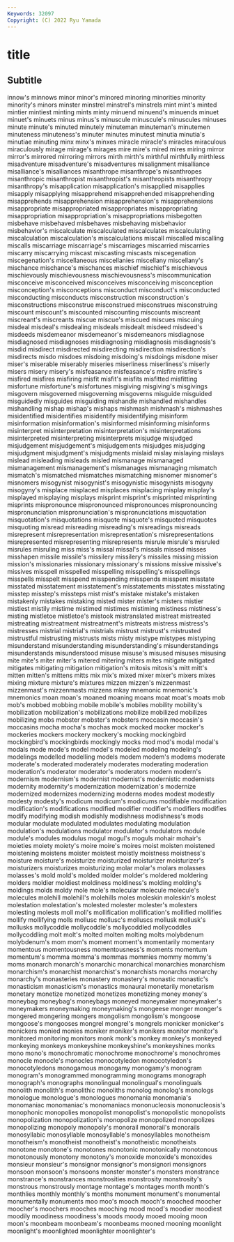```yaml
---
Keywords: 32097
Copyright: (C) 2022 Ryu Yamada
---
```



# title

## Subtitle
innow's minnows minor minor's minored
minoring minorities minority minority's minors minster minstrel minstrel's minstrels mint
mint's minted mintier mintiest minting mints minty minuend minuend's minuends
minuet minuet's minuets minus minus's minuscule minuscule's minuscules minuses minute
minute's minuted minutely minuteman minuteman's minutemen minuteness minuteness's minuter minutes
minutest minutia minutia's minutiae minuting minx minx's minxes miracle miracle's
miracles miraculous miraculously mirage mirage's mirages mire mire's mired mires
miring mirror mirror's mirrored mirroring mirrors mirth mirth's mirthful mirthfully
mirthless misadventure misadventure's misadventures misalignment misalliance misalliance's misalliances misanthrope misanthrope's
misanthropes misanthropic misanthropist misanthropist's misanthropists misanthropy misanthropy's misapplication misapplication's misapplied
misapplies misapply misapplying misapprehend misapprehended misapprehending misapprehends misapprehension misapprehension's misapprehensions
misappropriate misappropriated misappropriates misappropriating misappropriation misappropriation's misappropriations misbegotten misbehave misbehaved
misbehaves misbehaving misbehavior misbehavior's miscalculate miscalculated miscalculates miscalculating miscalculation miscalculation's
miscalculations miscall miscalled miscalling miscalls miscarriage miscarriage's miscarriages miscarried miscarries
miscarry miscarrying miscast miscasting miscasts miscegenation miscegenation's miscellaneous miscellanies miscellany
miscellany's mischance mischance's mischances mischief mischief's mischievous mischievously mischievousness mischievousness's
miscommunication misconceive misconceived misconceives misconceiving misconception misconception's misconceptions misconduct misconduct's
misconducted misconducting misconducts misconstruction misconstruction's misconstructions misconstrue misconstrued misconstrues misconstruing
miscount miscount's miscounted miscounting miscounts miscreant miscreant's miscreants miscue miscue's
miscued miscues miscuing misdeal misdeal's misdealing misdeals misdealt misdeed misdeed's
misdeeds misdemeanor misdemeanor's misdemeanors misdiagnose misdiagnosed misdiagnoses misdiagnosing misdiagnosis misdiagnosis's
misdid misdirect misdirected misdirecting misdirection misdirection's misdirects misdo misdoes misdoing
misdoing's misdoings misdone miser miser's miserable miserably miseries miserliness miserliness's
miserly misers misery misery's misfeasance misfeasance's misfire misfire's misfired misfires
misfiring misfit misfit's misfits misfitted misfitting misfortune misfortune's misfortunes misgiving
misgiving's misgivings misgovern misgoverned misgoverning misgoverns misguide misguided misguidedly misguides
misguiding mishandle mishandled mishandles mishandling mishap mishap's mishaps mishmash mishmash's
mishmashes misidentified misidentifies misidentify misidentifying misinform misinformation misinformation's misinformed misinforming
misinforms misinterpret misinterpretation misinterpretation's misinterpretations misinterpreted misinterpreting misinterprets misjudge misjudged
misjudgement misjudgement's misjudgements misjudges misjudging misjudgment misjudgment's misjudgments mislaid mislay
mislaying mislays mislead misleading misleads misled mismanage mismanaged mismanagement mismanagement's
mismanages mismanaging mismatch mismatch's mismatched mismatches mismatching misnomer misnomer's misnomers
misogynist misogynist's misogynistic misogynists misogyny misogyny's misplace misplaced misplaces misplacing
misplay misplay's misplayed misplaying misplays misprint misprint's misprinted misprinting misprints
mispronounce mispronounced mispronounces mispronouncing mispronunciation mispronunciation's mispronunciations misquotation misquotation's misquotations
misquote misquote's misquoted misquotes misquoting misread misreading misreading's misreadings misreads
misrepresent misrepresentation misrepresentation's misrepresentations misrepresented misrepresenting misrepresents misrule misrule's misruled
misrules misruling miss miss's missal missal's missals missed misses misshapen
missile missile's missilery missilery's missiles missing mission mission's missionaries missionary
missionary's missions missive missive's missives misspell misspelled misspelling misspelling's misspellings
misspells misspelt misspend misspending misspends misspent misstate misstated misstatement misstatement's
misstatements misstates misstating misstep misstep's missteps mist mist's mistake mistake's
mistaken mistakenly mistakes mistaking misted mister mister's misters mistier mistiest
mistily mistime mistimed mistimes mistiming mistiness mistiness's misting mistletoe mistletoe's
mistook mistranslated mistreat mistreated mistreating mistreatment mistreatment's mistreats mistress mistress's
mistresses mistrial mistrial's mistrials mistrust mistrust's mistrusted mistrustful mistrusting mistrusts
mists misty mistype mistypes mistyping misunderstand misunderstanding misunderstanding's misunderstandings misunderstands
misunderstood misuse misuse's misused misuses misusing mite mite's miter miter's
mitered mitering miters mites mitigate mitigated mitigates mitigating mitigation mitigation's
mitosis mitosis's mitt mitt's mitten mitten's mittens mitts mix mix's
mixed mixer mixer's mixers mixes mixing mixture mixture's mixtures mizzen
mizzen's mizzenmast mizzenmast's mizzenmasts mizzens mkay mnemonic mnemonic's mnemonics moan
moan's moaned moaning moans moat moat's moats mob mob's mobbed
mobbing mobile mobile's mobiles mobility mobility's mobilization mobilization's mobilizations mobilize
mobilized mobilizes mobilizing mobs mobster mobster's mobsters moccasin moccasin's moccasins
mocha mocha's mochas mock mocked mocker mocker's mockeries mockers mockery
mockery's mocking mockingbird mockingbird's mockingbirds mockingly mocks mod mod's modal
modal's modals mode mode's model model's modeled modeling modeling's modelings
modelled modelling models modem modem's modems moderate moderate's moderated moderately
moderates moderating moderation moderation's moderator moderator's moderators modern modern's modernism
modernism's modernist modernist's modernistic modernists modernity modernity's modernization modernization's modernize
modernized modernizes modernizing moderns modes modest modestly modesty modesty's modicum
modicum's modicums modifiable modification modification's modifications modified modifier modifier's modifiers
modifies modify modifying modish modishly modishness modishness's mods modular modulate
modulated modulates modulating modulation modulation's modulations modulator modulator's modulators module
module's modules modulus mogul mogul's moguls mohair mohair's moieties moiety
moiety's moire moire's moires moist moisten moistened moistening moistens moister
moistest moistly moistness moistness's moisture moisture's moisturize moisturized moisturizer moisturizer's
moisturizers moisturizes moisturizing molar molar's molars molasses molasses's mold mold's
molded molder molder's moldered moldering molders moldier moldiest moldiness moldiness's
molding molding's moldings molds moldy mole mole's molecular molecule molecule's
molecules molehill molehill's molehills moles moleskin moleskin's molest molestation molestation's
molested molester molester's molesters molesting molests moll moll's mollification mollification's
mollified mollifies mollify mollifying molls mollusc mollusc's molluscs mollusk mollusk's
mollusks mollycoddle mollycoddle's mollycoddled mollycoddles mollycoddling molt molt's molted molten
molting molts molybdenum molybdenum's mom mom's moment moment's momentarily momentary
momentous momentousness momentousness's moments momentum momentum's momma momma's mommas mommies
mommy mommy's moms monarch monarch's monarchic monarchical monarchies monarchism monarchism's
monarchist monarchist's monarchists monarchs monarchy monarchy's monasteries monastery monastery's monastic
monastic's monasticism monasticism's monastics monaural monetarily monetarism monetary monetize monetized
monetizes monetizing money money's moneybag moneybag's moneybags moneyed moneymaker moneymaker's
moneymakers moneymaking moneymaking's mongeese monger monger's mongered mongering mongers mongolism
mongolism's mongoose mongoose's mongooses mongrel mongrel's mongrels monicker monicker's monickers
monied monies moniker moniker's monikers monitor monitor's monitored monitoring monitors
monk monk's monkey monkey's monkeyed monkeying monkeys monkeyshine monkeyshine's monkeyshines
monks mono mono's monochromatic monochrome monochrome's monochromes monocle monocle's monocles
monocotyledon monocotyledon's monocotyledons monogamous monogamy monogamy's monogram monogram's monogrammed monogramming
monograms monograph monograph's monographs monolingual monolingual's monolinguals monolith monolith's monolithic
monoliths monolog monolog's monologs monologue monologue's monologues monomania monomania's monomaniac
monomaniac's monomaniacs mononucleosis mononucleosis's monophonic monopolies monopolist monopolist's monopolistic monopolists
monopolization monopolization's monopolize monopolized monopolizes monopolizing monopoly monopoly's monorail monorail's
monorails monosyllabic monosyllable monosyllable's monosyllables monotheism monotheism's monotheist monotheist's monotheistic
monotheists monotone monotone's monotones monotonic monotonically monotonous monotonously monotony monotony's
monoxide monoxide's monoxides monsieur monsieur's monsignor monsignor's monsignori monsignors monsoon
monsoon's monsoons monster monster's monsters monstrance monstrance's monstrances monstrosities monstrosity
monstrosity's monstrous monstrously montage montage's montages month month's monthlies monthly
monthly's months monument monument's monumental monumentally monuments moo moo's mooch
mooch's mooched moocher moocher's moochers mooches mooching mood mood's moodier
moodiest moodily moodiness moodiness's moods moody mooed mooing moon moon's
moonbeam moonbeam's moonbeams mooned mooning moonlight moonlight's moonlighted moonlighter moonlighter's
